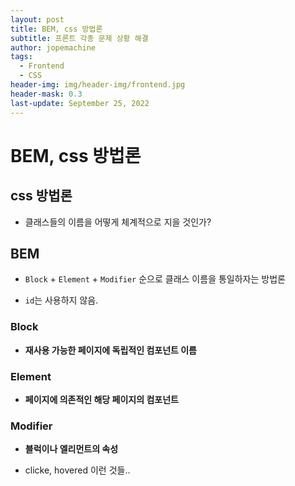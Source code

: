 ```yaml
---
layout: post
title: BEM, css 방법론
subtitle: 프론트 각종 문제 상황 해결
author: jopemachine
tags:
  - Frontend
  - CSS
header-img: img/header-img/frontend.jpg
header-mask: 0.3
last-update: September 25, 2022
---
```


# BEM, css 방법론

## css 방법론

- 클래스들의 이름을 어떻게 체계적으로 지을 것인가?

## BEM

- `Block` + `Element` + `Modifier` 순으로 클래스 이름을 통일하자는 방법론

- `id`는 사용하지 않음.

### Block

- **재사용 가능한 페이지에 독립적인 컴포넌트 이름**

### Element

- **페이지에 의존적인 해당 페이지의 컴포넌트**

### Modifier

- **블럭이나 엘리먼트의 속성**

- clicke, hovered 이런 것들..


